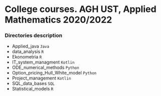 # College courses. AGH UST, Applied Mathematics 2020/2022
### Directories description
- Applied_java `Java`
- data_analysis `R`
- Ekonometria `R`
- IT_system_managment `Kotlin`
- ODE_numerical_methods `Python`
- Option_pricing_Hull_White_model `Python`
- Project_management `Kotlin`
- SQL_data_bases `SQL`
- Statistical_models `R`